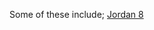 Some of these include;
 <a href="http://www.friarwood.com/shoponlinejp.asp?cheap=products-c143.html" title="Jordan 8">Jordan 8</a>